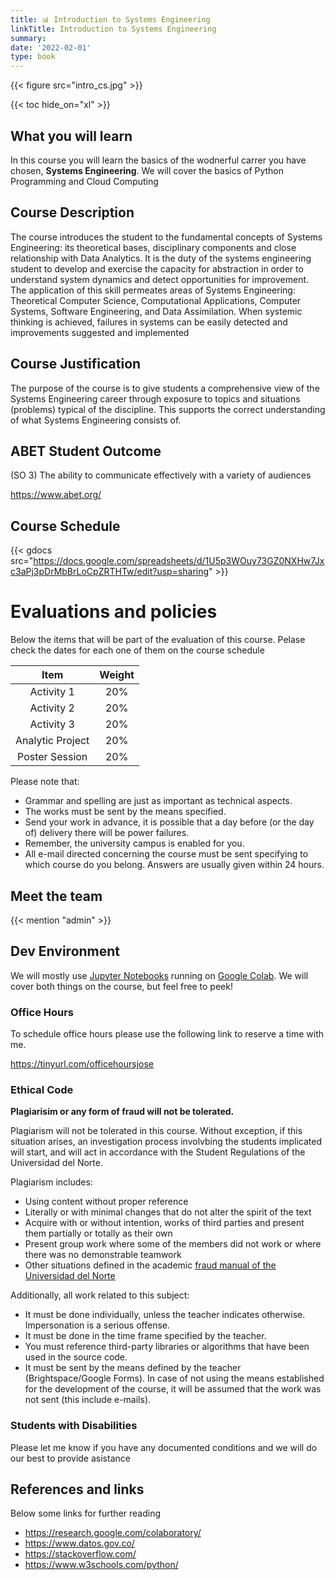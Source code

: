 ```yaml
---
title: 📊 Introduction to Systems Engineering
linkTitle: Introduction to Systems Engineering
summary: 
date: '2022-02-01'
type: book
---
```


<!--more-->

{{< figure src="intro_cs.jpg" >}}

{{< toc hide_on="xl" >}}

## What you will learn

In this course you will learn the basics of the wodnerful carrer you have chosen, **Systems Engineering**. We will cover the basics of Python Programming and Cloud Computing

## Course Description

The course introduces the student to the fundamental concepts of Systems Engineering: its theoretical bases, disciplinary components and close relationship with Data Analytics. It is the duty of the systems engineering student to develop and exercise the capacity for abstraction in order to understand system dynamics and detect opportunities for improvement. The application of this skill permeates areas of Systems Engineering: Theoretical Computer Science, Computational Applications, Computer Systems, Software Engineering, and Data Assimilation. When systemic thinking is achieved, failures in systems can be easily detected and improvements suggested and implemented

## Course Justification

The purpose of the course is to give students a comprehensive view of the Systems Engineering career through exposure to topics and situations (problems) typical of the discipline. This supports the correct understanding of what Systems Engineering consists of.

## ABET Student Outcome

(SO 3) The ability to communicate effectively with a variety of audiences

https://www.abet.org/

## Course Schedule

{{< gdocs src="https://docs.google.com/spreadsheets/d/1U5p3WOuy73GZ0NXHw7Jxc3aPj3pDrMbBrLoCpZRTHTw/edit?usp=sharing" >}}


# Evaluations and policies

Below the items that will be part of the evaluation of this course. Pelase check the dates for each one of them on the course schedule


| Item 	| Weight 	|
|:---:	|:---:	|
| Activity 1 	| 20% 	|
| Activity 2 	| 20% 	|
| Activity 3 	| 20% 	|
| Analytic Project 	| 20% 	|
| Poster Session 	| 20% 	|

Please note that:

- Grammar and spelling are just as important as technical aspects.
- The works must be sent by the means specified.
- Send your work in advance, it is possible that a day before (or the day of) delivery there will be power failures.
- Remember, the university campus is enabled for you.
- All e-mail directed concerning the course must be sent specifying to which course do you belong. Answers are usually given within 24 hours. 

## Meet the team

{{< mention "admin" >}}

## Dev Environment

We will mostly use [Jupyter Notebooks](https://jupyter.org/) running on [Google Colab](https://colab.research.google.com/). We will cover both things on the course, but feel free to peek! 


### Office Hours

To schedule office hours please use the following link to reserve a time with me. 

https://tinyurl.com/officehoursjose

### Ethical Code

**Plagiarisim or any form of fraud will not be tolerated.**

Plagiarism will not be tolerated in this course. Without exception, if this situation arises, an investigation process involvbing the students implicated will start, and will act in accordance with the Student Regulations of the Universidad del Norte. 

Plagiarism includes: 
- Using content without proper reference
- Literally or with minimal changes that do not alter the spirit of the text
- Acquire with or without intention, works of third parties and present them partially or totally as their own
- Present group work where some of the members did not work or where there was no demonstrable teamwork
- Other situations defined in the academic [fraud manual of the Universidad del Norte](https://guayacan.uninorte.edu.co/normatividad_interna/upload/File/Guia_Prevencion_Fraude%20estudiantes(5).pdf)


Additionally, all work related to this subject:

- It must be done individually, unless the teacher indicates otherwise. Impersonation is a serious offense.
- It must be done in the time frame specified by the teacher.
- You must reference third-party libraries or algorithms that have been used in the source code.
- It must be sent by the means defined by the teacher (Brightspace/Google Forms). In case of not using the means established for the development of the course, it will be assumed that the work was not sent (this include e-mails).

### Students with Disabilities

Please let me know if you have any documented conditions and we will do our best to provide asistance

## References and links

Below some links for further reading

- https://research.google.com/colaboratory/ 
- https://www.datos.gov.co/ 
- https://stackoverflow.com/ 
- https://www.w3schools.com/python/ 
